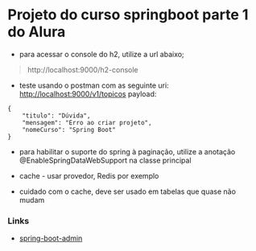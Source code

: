 # Projeto do curso springboot parte 1 do Alura

- para acessar o console do h2, utilize a url abaixo;   
> http://localhost:9000/h2-console

- teste usando o postman com as seguinte uri:   
[http://localhost:9000/v1/topicos](http://localhost:9000/v1/topicos)
payload:         
```
{
    "titulo": "Dúvida",
    "mensagem": "Erro ao criar projeto",
    "nomeCurso": "Spring Boot"
}
```

- para habilitar o suporte do spring à paginação, utilize a anotação @EnableSpringDataWebSupport na classe principal

- cache - usar provedor, Redis por exemplo
- cuidado com o cache, deve ser usado em tabelas que quase não mudam


### Links 

- [spring-boot-admin](https://github.com/codecentric/spring-boot-admin)